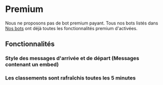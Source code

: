 # Premium

Nous ne proposons pas de bot premium payant. Tous nos bots listés dans [Nos bots](/fr/getting-started/our-bots.md) ont déjà toutes les fonctionnalités premium d'activées.

## Fonctionnalités

### Style des messages d'arrivée et de départ \(Messages contenant un embed\)

### Les classements sont rafraîchis toutes les 5 minutes
